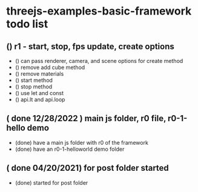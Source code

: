 # threejs-examples-basic-framework todo list

## () r1 - start, stop, fps update, create options
* () can pass renderer, camera, and scene options for create method
* () remove add cube method
* () remove materials
* () start method
* () stop method
* () use let and const
* () api.lt and api.loop

## ( done 12/28/2022 ) main js folder, r0 file, r0-1-hello demo
* (done) have a main js folder with r0 of the framework
* (done) have an r0-1-helloworld demo folder

## ( done 04/20/2021) for post folder started
* (done) started for post folder


